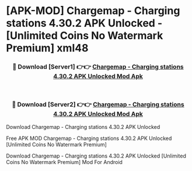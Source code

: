 # [APK-MOD] Chargemap - Charging stations 4.30.2 APK Unlocked - [Unlimited Coins No Watermark Premium] xml48



<div align="center">
<h3>🔴 Download [Server1] 👉👉 <a href="https://momento.my/?title=Chargemap_-_Charging_stations_4.30.2_APK_Unlocked">Chargemap - Charging stations 4.30.2 APK Unlocked Mod Apk</a></h3><br>

<h3>🔴 Download [Server2] 👉👉 <a href="https://momento.my/?title=Chargemap_-_Charging_stations_4.30.2_APK_Unlocked">Chargemap - Charging stations 4.30.2 APK Unlocked Mod Apk</a></h3>
</div>



Download Chargemap - Charging stations 4.30.2 APK Unlocked 

Free APK MOD Chargemap - Charging stations 4.30.2 APK Unlocked [Unlimited Coins No Watermark Premium]

Download Chargemap - Charging stations 4.30.2 APK Unlocked [Unlimited Coins No Watermark Premium] Mod For Android
